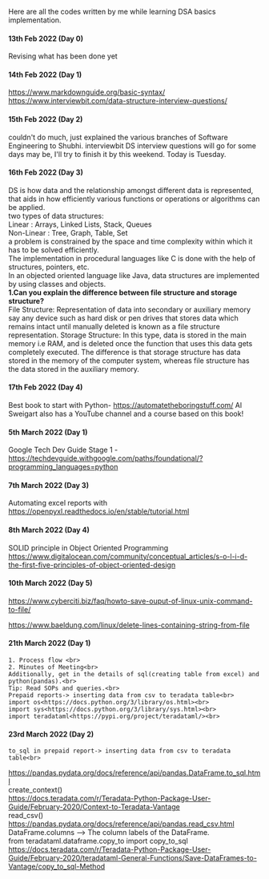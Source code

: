 
Here are all the codes written by me while learning DSA basics implementation.<br>
#### 13th Feb 2022 (Day 0)<br>
Revising what has been done yet<br>
#### 14th Feb 2022 (Day 1)<br>
<https://www.markdownguide.org/basic-syntax/> <br>
<https://www.interviewbit.com/data-structure-interview-questions/> <br>
#### 15th Feb 2022 (Day 2) <br>
couldn't do much, just explained the various branches of Software Engineering to Shubhi.
interviewbit DS interview questions will go for some days may be, I'll try to finish it by this weekend. Today is Tuesday.
<br>
#### 16th Feb 2022 (Day 3) <br>
<p>
DS is how data and the relationship amongst different data is represented, that aids in how efficiently various functions or operations or algorithms can be applied.
<br>
two types of data structures:
<br>
Linear : Arrays, Linked Lists, Stack, Queues
<br>
Non-Linear : Tree, Graph, Table, Set
<br>
a problem is constrained by the space and time complexity within which it has to be solved efficiently.
<br>
The implementation in procedural languages like C is done with the help of structures, pointers, etc.
<br>
In an objected oriented language like Java, data structures are implemented by using classes and objects.
<br>
<strong> 1.Can you explain the difference between file structure and storage structure? </strong>
<br>
File Structure: Representation of data into secondary or auxiliary memory say any device such as hard disk or pen drives that stores data which remains intact until manually deleted is known as a file structure representation.
Storage Structure: In this type, data is stored in the main memory i.e RAM, and is deleted once the function that uses this data gets completely executed.
The difference is that storage structure has data stored in the memory of the computer system, whereas file structure has the data stored in the auxiliary memory.
<br>
  <https://www.markdownguide.org/hacks/#indent-tab>
  </p>

#### 17th Feb 2022 (Day 4) <br>
 Best book to start with Python- 
<https://automatetheboringstuff.com/>
  Al Sweigart also has a YouTube channel and a course based on this book!<br>
  
#### 5th March 2022 (Day 1)<br>
 Google Tech Dev Guide
  Stage 1 - <https://techdevguide.withgoogle.com/paths/foundational/?programming_languages=python> <br>
  
#### 7th March 2022 (Day 3)<br>
  Automating excel reports with <https://openpyxl.readthedocs.io/en/stable/tutorial.html>
  <br>
  
#### 8th March 2022 (Day 4)<br>
  SOLID principle in Object Oriented Programming <https://www.digitalocean.com/community/conceptual_articles/s-o-l-i-d-the-first-five-principles-of-object-oriented-design>
  <br>
#### 10th March 2022 (Day 5)<br> 
 <https://www.cyberciti.biz/faq/howto-save-ouput-of-linux-unix-command-to-file/> <br>
  
  <https://www.baeldung.com/linux/delete-lines-containing-string-from-file> <br>
    
 #### 21th March 2022 (Day 1)<br> 
    1. Process flow <br>
    2. Minutes of Meeting<br>
    Additionally, get in the details of sql(creating table from excel) and python(pandas).<br>
    Tip: Read SOPs and queries.<br>
    Prepaid reports-> inserting data from csv to teradata table<br>
    import os<https://docs.python.org/3/library/os.html><br>
    import sys<https://docs.python.org/3/library/sys.html><br>
    import teradataml<https://pypi.org/project/teradataml/><br>
   #### 23rd March 2022 (Day 2)<br> 
    to_sql in prepaid report-> inserting data from csv to teradata table<br>
  <https://pandas.pydata.org/docs/reference/api/pandas.DataFrame.to_sql.html><br>
    create_context()<br>
    <https://docs.teradata.com/r/Teradata-Python-Package-User-Guide/February-2020/Context-to-Teradata-Vantage><br>
    read_csv()<br> <https://pandas.pydata.org/docs/reference/api/pandas.read_csv.html><br>
      DataFrame.columns --> The column labels of the DataFrame.<br>
      from teradataml.dataframe.copy_to import copy_to_sql<br> <https://docs.teradata.com/r/Teradata-Python-Package-User-Guide/February-2020/teradataml-General-Functions/Save-DataFrames-to-Vantage/copy_to_sql-Method>
  
  
